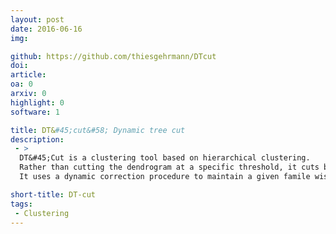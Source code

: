 ```yaml
---
layout: post
date: 2016-06-16
img: 

github: https://github.com/thiesgehrmann/DTcut
doi: 
article:
oa: 0
arxiv: 0
highlight: 0
software: 1

title: DT&#45;cut&#58; Dynamic tree cut
description:
 - >
  DT&#45;Cut is a clustering tool based on hierarchical clustering.
  Rather than cutting the dendrogram at a specific threshold, it cuts based on a statistical test at each node.
  It uses a dynamic correction procedure to maintain a given famile wise error rate (bonferroni correction).

short-title: DT-cut
tags:
 - Clustering
---
```

